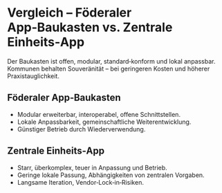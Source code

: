 # Vergleich – Föderaler App‑Baukasten vs. Zentrale Einheits‑App

Der Baukasten ist offen, modular, standard‑konform und lokal anpassbar. Kommunen behalten Souveränität – bei geringeren Kosten und höherer Praxistauglichkeit.

## Föderaler App‑Baukasten

- Modular erweiterbar, interoperabel, offene Schnittstellen.
- Lokale Anpassbarkeit, gemeinschaftliche Weiterentwicklung.
- Günstiger Betrieb durch Wiederverwendung.

## Zentrale Einheits‑App

- Starr, überkomplex, teuer in Anpassung und Betrieb.
- Geringe lokale Passung, Abhängigkeiten von zentralen Vorgaben.
- Langsame Iteration, Vendor‑Lock‑in‑Risiken.
